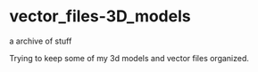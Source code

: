# vector_files-3D_models
a archive of stuff

Trying to keep some of my 3d models and vector files organized.
